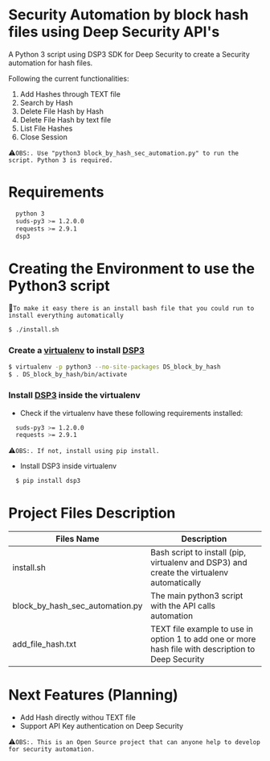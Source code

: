 Security Automation by block hash files using Deep Security API's
===

A Python 3 script using DSP3 SDK for Deep Security to create a Security automation for hash files.

Following the current functionalities:
1. Add Hashes through TEXT file
2. Search by Hash
3. Delete File Hash by Hash
4. Delete File Hash by text file
5. List File Hashes
6. Close Session

:warning:`OBS:. Use "python3 block_by_hash_sec_automation.py" to run the script. Python 3 is required.`


# Requirements
```sh
  python 3
  suds-py3 >= 1.2.0.0
  requests >= 2.9.1
  dsp3
```

# Creating the Environment to use the Python3 script

:rotating_light:`To make it easy there is an install bash file that you could run to install everything automatically`

```sh
$ ./install.sh
```

### Create a [virtualenv] to install [DSP3]

```sh
$ virtualenv -p python3 --no-site-packages DS_block_by_hash
$ . DS_block_by_hash/bin/activate
```

### Install [DSP3] inside the virtualenv

* Check if the virtualenv have these following requirements installed:
```sh
  suds-py3 >= 1.2.0.0
  requests >= 2.9.1
```
:warning:`OBS:. If not, install using pip install.`

* Install DSP3 inside virtualenv

```sh
  $ pip install dsp3
```

# Project Files Description

| Files Name | Description |
| ------ | ------ |
| install.sh | Bash script to install (pip, virtualenv and DSP3) and create the virtualenv automatically|
| block_by_hash_sec_automation.py | The main python3 script with the API calls automation|
| add_file_hash.txt | TEXT file example to use in option 1 to add one or more hash file with description to Deep Security |

# Next Features (Planning)
  * Add Hash directly withou TEXT file
  * Support API Key authentication on Deep Security
  
:warning:`OBS:. This is an Open Source project that can anyone help to develop for security automation.`

[//]: # (External Links)
[virtualenv]:https://virtualenv.pypa.io/en/stable/
[DSP3]:http://dsp3.readthedocs.io/en/latest/

